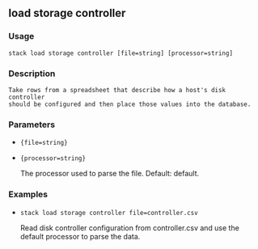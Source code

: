 ## load storage controller

### Usage

`stack load storage controller [file=string] [processor=string]`

### Description


	Take rows from a spreadsheet that describe how a host's disk controller
	should be configured and then place those values into the database.
	
	

### Parameters
* `{file=string}`
* `{processor=string}`

   The processor used to parse the file.
	Default: default.

### Examples

* `stack load storage controller file=controller.csv`

   Read disk controller configuration from controller.csv and use the
	default processor to parse the data.



